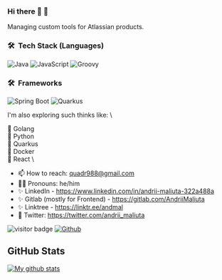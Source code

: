 ### Hi there :tea: :violin:
Managing custom tools for Atlassian products. 

### 🛠 &nbsp;Tech Stack (Languages)

![Java](https://img.shields.io/badge/java-%23ED8B00.svg?style=for-the-badge&logo=java&logoColor=white)
![JavaScript](https://img.shields.io/badge/javascript-%23A09AFF.svg?style=for-the-badge&logo=javascript&logoColor=white)
![Groovy](https://img.shields.io/badge/kotlin-%23E07276.svg?style=for-the-badge&logo=kotlin&logoColor=white)

### 🛠 &nbsp;Frameworks

![Spring Boot](https://img.shields.io/badge/springboot-%236DB33F.svg?style=for-the-badge&logo=springboot&logoColor=white)
![Quarkus](https://img.shields.io/badge/Quarkus-%232b47d6.svg?style=for-the-badge&logo=Quarkus&logoColor=white)

I'm also exploring such thinks like: \

🔹 Golang \
🔹 Python \
🔹 Quarkus \
🔹 Docker \
🔹 React \

<!--
**AndriiMaliuta/AndriiMaliuta** is a ✨ _special_ ✨ repository because its `README.md` (this file) appears on your GitHub profile.
- 🔭 I’m currently working on ...
🌱 I’m currently learning 
- 👯 I’m looking to collaborate on ...
- 🤔 I’m looking for help with ...
- 💬 Ask me about ...
![Kubernetes](https://img.shields.io/badge/kubernetes-326CE5.svg?style=for-the-badge&logo=kubernetes&logoColor=white)
OLD:
![GitHub stats](https://github-readme-stats.vercel.app/api?username=AndriiMaliuta&show_icons=true&theme=tokyonight)
![Top Langs](https://github-readme-stats.vercel.app/api/top-langs/?username=AndriiMaliuta&langs_count=8&theme=tokyonight)
-->

* 📫 How to reach: quadr988@gmail.com
* 👱‍♂️ Pronouns: he/him
* ✨ LinkedIn - https://www.linkedin.com/in/andrii-maliuta-322a488a
* ✨ Gitlab (mostly for Frontend) - https://gitlab.com/AndriiMaliuta
* ✨ Linktree - https://linktr.ee/andmal
* 💬 Twitter: https://twitter.com/andrii_maliuta

![visitor badge](https://visitor-badge.glitch.me/badge?page_id=AndriiMaliuta.visitor-badge)
[![Github](https://img.shields.io/github/followers/AndriiMaliuta?label=Follow&style=social)](https://github.com/AndriiMaliuta)


## GitHub Stats

<a href="https://github.com/AndriiMaliuta">
 <img align="center" src="https://github-readme-stats.vercel.app/api?username=AndriiMaliuta&show_icons=true&theme=light&line_height=27&include_all_commits=true&count_private=true&hide=issues,prs,contribs" alt="My github stats"/>



